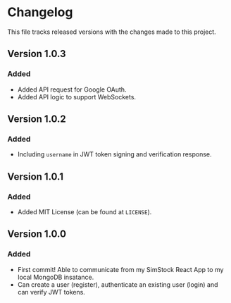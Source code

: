 # Changelog

This file tracks released versions with the changes made to this project.

## Version 1.0.3

### Added

- Added API request for Google OAuth.
- Added API logic to support WebSockets.

## Version 1.0.2

### Added

- Including `username` in JWT token signing and verification response.

## Version 1.0.1

### Added

- Added MIT License (can be found at `LICENSE`).

## Version 1.0.0

### Added

- First commit! Able to communicate from my SimStock React App to my local MongoDB insatance.
- Can create a user (register), authenticate an existing user (login) and can verify JWT tokens.